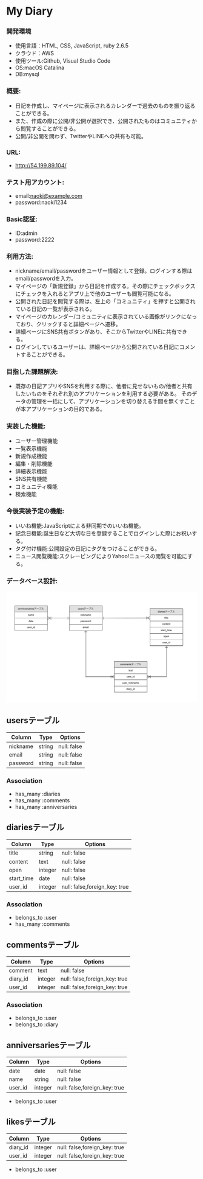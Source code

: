 # My Diary

### 開発環境
* 使用言語：HTML, CSS, JavaScript, ruby 2.6.5
* クラウド：AWS
* 使用ツール:Github, Visual Studio Code 
* OS:macOS Catalina
* DB:mysql

### 概要:
* 日記を作成し、マイページに表示されるカレンダーで過去のものを振り返ることができる。
* また、作成の際に公開/非公開が選択でき、公開されたものはコミュニティから閲覧することができる。
* 公開/非公開を問わず、TwitterやLINEへの共有も可能。

### URL: 
* http://54.199.89.104/

### テスト用アカウント:
* email:naoki@example.com
* password:naoki1234

### Basic認証:
* ID:admin
* password:2222

### 利用方法:
* nickname/email/passwordをユーザー情報として登録。ログインする際はemail/passwordを入力。
* マイページの「新規登録」から日記を作成する。その際にチェックボックスにチェックを入れるとアプリ上で他のユーザーも閲覧可能になる。
* 公開された日記を閲覧する際は、左上の「コミュニティ」を押すと公開されている日記の一覧が表示される。
* マイページのカレンダー/コミュニティに表示されている画像がリンクになっており、クリックすると詳細ページへ遷移。
* 詳細ページにSNS共有ボタンがあり、そこからTwitterやLINEに共有できる。
* ログインしているユーザーは、詳細ページから公開されている日記にコメントすることができる。

### 目指した課題解決:
* 既存の日記アプリやSNSを利用する際に、他者に見せないもの/他者と共有したいものをそれぞれ別のアプリケーションを利用する必要がある。
  そのデータの管理を一括にして、アプリケーションを切り替える手間を無くすことが本アプリケーションの目的である。

### 実装した機能:
* ユーザー管理機能
* 一覧表示機能
* 新規作成機能
* 編集・削除機能
* 詳細表示機能
* SNS共有機能
* コミュニティ機能
* 検索機能

### 今後実装予定の機能:
* いいね機能:JavaScriptによる非同期でのいいね機能。
* 記念日機能:誕生日など大切な日を登録することでログインした際にお祝いする。
* タグ付け機能:公開設定の日記にタグをつけることができる。
* ニュース閲覧機能:スクレーピングによりYahoo!ニュースの閲覧を可能にする。

### データベース設計:
![ER図](/app/assets/images/my-diary-ER.png "ER図")

## usersテーブル
| Column           | Type        | Options    |
|------------------|-------------|------------|
| nickname         | string      |null: false |
| email            | string      |null: false |
| password         | string      |null: false |

### Association
- has_many :diaries
- has_many :comments
- has_many :anniversaries

## diariesテーブル
| Column          | Type        | Options                      |
|-----------------|-------------|------------------------------|
| title           | string      |null: false                   |
| content         | text        |null: false                   |
| open            | integer     |null: false                   |
| start_time      | date        |null: false                   |
| user_id         | integer     |null: false,foreign_key: true |

### Association
- belongs_to :user
- has_many :comments

## commentsテーブル
| Column   | Type    | Options                      |
|----------|---------|------------------------------|
| comment  | text    |null: false                   |
| diary_id | integer |null: false,foreign_key: true |
| user_id  | integer |null: false,foreign_key: true |

### Association
- belongs_to :user
- belongs_to :diary

## anniversariesテーブル
| Column       | Type    | Options                      |
|--------------|---------|------------------------------|
| date         | date    |null: false                   |
| name         | string  |null: false                   |
| user_id      | integer |null: false,foreign_key: true |


- belongs_to :user

## likesテーブル
| Column       | Type    | Options                      |
|--------------|---------|------------------------------|
| diary_id     | integer |null: false,foreign_key: true |
| user_id      | integer |null: false,foreign_key: true |



- belongs_to :user

